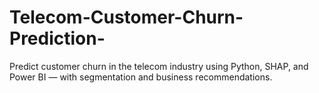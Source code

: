 # Telecom-Customer-Churn-Prediction-
Predict customer churn in the telecom industry using Python, SHAP, and Power BI — with segmentation and business recommendations.
